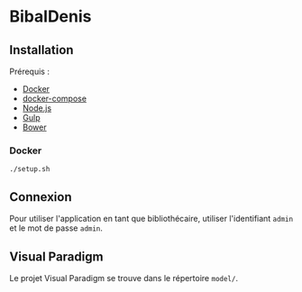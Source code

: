 # BibalDenis

## Installation
    
Prérequis :

- [Docker][]
- [docker-compose][]
- [Node.js][]
- [Gulp][]
- [Bower][]

### Docker
    ./setup.sh

## Connexion

Pour utiliser l'application en tant que bibliothécaire, utiliser l'identifiant `admin` et le mot de passe `admin`.

## Visual Paradigm

Le projet Visual Paradigm se trouve dans le répertoire `model/`.

[Node.js]: https://nodejs.org/
[Bower]: http://bower.io/
[Gulp]: http://gulpjs.com/
[BrowserSync]: http://www.browsersync.io/
[Docker]: https://docs.docker.com/
[docker-compose]: https://docs.docker.com/
